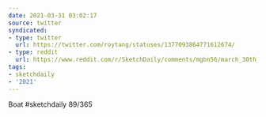 ```yaml
---
date: 2021-03-31 03:02:17
source: twitter
syndicated:
- type: twitter
  url: https://twitter.com/roytang/statuses/1377093864771612674/
- type: reddit
  url: https://www.reddit.com/r/SketchDaily/comments/mgbn56/march_30th_titanic/gsvjz24/
tags:
- sketchdaily
- '2021'
---
```


Boat #sketchdaily 89/365